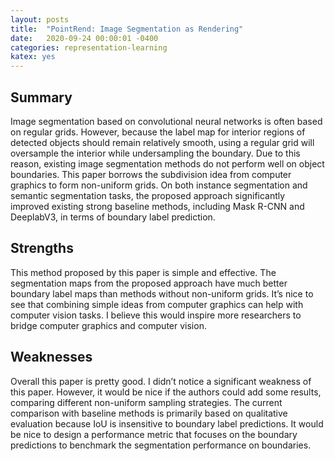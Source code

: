```yaml
---
layout: posts
title:  "PointRend: Image Segmentation as Rendering"
date:   2020-09-24 00:00:01 -0400
categories: representation-learning
katex: yes
---
```



## Summary
Image segmentation based on convolutional neural networks is often based on regular grids. However, because the label map for interior regions of detected objects should remain relatively smooth, using a regular grid will oversample the interior while undersampling the boundary. Due to this reason, existing image segmentation methods do not perform well on object boundaries. This paper borrows the subdivision idea from computer graphics to form non-uniform grids. On both instance segmentation and semantic segmentation tasks, the proposed approach significantly improved existing strong baseline methods, including Mask R-CNN and DeeplabV3, in terms of boundary label prediction. 

## Strengths
This method proposed by this paper is simple and effective. The segmentation maps from the proposed approach have much better boundary label maps than methods without non-uniform grids. It’s nice to see that combining simple ideas from computer graphics can help with computer vision tasks. I believe this would inspire more researchers to bridge computer graphics and computer vision. 

## Weaknesses
Overall this paper is pretty good. I didn’t notice a significant weakness of this paper. However, it would be nice if the authors could add some results, comparing different non-uniform sampling strategies. The current comparison with baseline methods is primarily based on qualitative evaluation because IoU is insensitive to boundary label predictions. It would be nice to design a performance metric that focuses on the boundary predictions to benchmark the segmentation performance on boundaries. 
